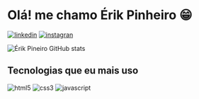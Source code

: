 
# Olá! me chamo Érik Pinheiro 😁

[![linkedin](https://img.shields.io/badge/LinkedIn-0077B5?style=for-the-badge&logo=linkedin&logoColor=white)]()
[![instagran](https://img.shields.io/badge/Instagram-E4405F?style=for-the-badge&logo=instagram&logoColor=white)]()

![Érik Pineiro   GitHub stats](https://github-readme-stats.vercel.app/api?username=0Erik1&show_icons=true&theme=merko)

## Tecnologias que eu mais uso

![html5](https://img.shields.io/badge/HTML5-E34F26?style=for-the-badge&logo=html5&logoColor=white)
![css3](https://img.shields.io/badge/CSS3-1572B6?style=for-the-badge&logo=css3&logoColor=white)
![javascript](https://img.shields.io/badge/JavaScript-F7DF1E?style=for-the-badge&logo=javascript&logoColor=black)
